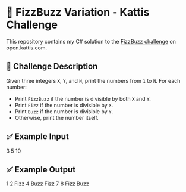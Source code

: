 # 🧮 FizzBuzz Variation - Kattis Challenge

This repository contains my C# solution to the [FizzBuzz challenge](https://open.kattis.com/problems/fizzbuzz) on open.kattis.com.

## 🚀 Challenge Description

Given three integers `X`, `Y`, and `N`, print the numbers from `1` to `N`. For each number:
- Print `FizzBuzz` if the number is divisible by both `X` and `Y`.
- Print `Fizz` if the number is divisible by `X`.
- Print `Buzz` if the number is divisible by `Y`.
- Otherwise, print the number itself.

## ✅ Example Input
3 5 10


## ✅ Example Output
1
2
Fizz
4
Buzz
Fizz
7
8
Fizz
Buzz
